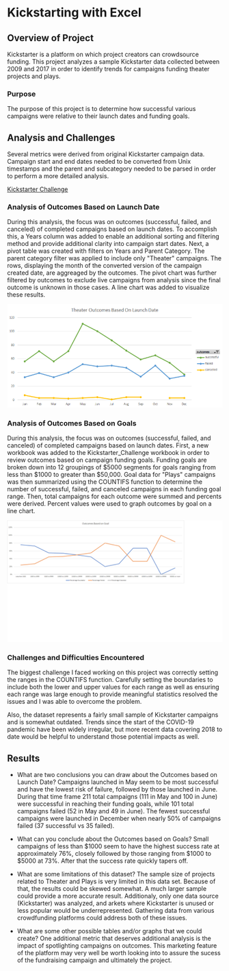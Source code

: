 # Kickstarting with Excel

## Overview of Project
Kickstarter is a platform on which project creators can crowdsource funding.  This project analyzes a sample Kickstarter data collected between 2009 and 2017 in order to identify trends for campaigns funding theater projects and plays.

### Purpose
The purpose of this project is to determine how successful various campaigns were relative to their launch dates and funding goals.

## Analysis and Challenges
Several metrics were derived from original Kickstarter campaign data.  Campaign start and end dates needed to be converted from Unix timestamps and the parent and subcategory needed to be parsed in order to perform a more detailed analysis.

[Kickstarter Challenge](https://github.com/curt0230/kickstarter-analysis/blob/main/kickstarter-analysis/Kickstarter_Challenge.zip)

### Analysis of Outcomes Based on Launch Date
During this analysis, the focus was on outcomes (successful, failed, and canceled) of completed campaigns based on launch dates.  To accomplish this, a Years column was added to enable an additional sorting and filtering method and provide additional clarity into campaign start dates.  Next, a pivot table was created with filters on Years and Parent Category.  The parent category filter was applied to include only "Theater" campaigns.  The rows, displaying the month of the converted version of the campaign created date, are aggreaged by the outcomes.  The pivot chart was further filtered by outcomes to exclude live campaigns from analysis since the final outcome is unknown in those cases.  A line chart was added to visualize these results.

![Theater_Outcomes_vs_Launch](/Resources/Theater_Outcomes_vs_Launch.png)

### Analysis of Outcomes Based on Goals
During this analysis, the focus was on outcomes (successful, failed, and canceled) of completed campaigns based on launch dates.  First, a new workbook was added to the Kickstarter_Challenge workbook in order to review outcomes based on campaign funding goals.  Funding goals are broken down into 12 groupings of $5000 segments for goals ranging from less than $1000 to greater than $50,000.  Goal data for "Plays" campaigns was then summarized using the COUNTIFS function to determine the number of successful, failed, and canceled campaigns in each funding goal range.  Then, total campaigns for each outcome were summed and percents were derived.  Percent values were used to graph outcomes by goal on a line chart.

![Outcomes_vs_Goals](/Resources/Outcomes_vs_Goals.png)

### Challenges and Difficulties Encountered
The biggest challenge I faced working on this project was correctly setting the ranges in the COUNTIFS function.  Carefully setting the boundaries to include both the lower and upper values for each range as well as ensuring each range was large enough to provide meaningful statistics resolved the issues and I was able to overcome the problem.

Also, the dataset represents a fairly small sample of Kickstarter campaigns and is somewhat outdated.  Trends since the start of the COVID-19 pandemic have been widely irregular, but more recent data covering 2018 to date would be helpful to understand those potential impacts as well.

## Results

- What are two conclusions you can draw about the Outcomes based on Launch Date?
Campaigns launched in May seem to be most successful and have the lowest risk of failure, followed by those launched in June.  During that time frame 211 total campaigns (111 in May and 100 in June) were successful in reaching their funding goals, while 101 total campaigns failed (52 in May and 49 in June).  The fewest successful campaigns were launched in December when nearly 50% of campaigns failed (37 successful vs 35 failed).

- What can you conclude about the Outcomes based on Goals?
Small campaigns of less than $1000 seem to have the highest success rate at approximately 76%, closely followed by those ranging from $1000 to $5000 at 73%.  After that the success rate quickly tapers off.

- What are some limitations of this dataset?
The sample size of projects related to Theater and Plays is very limited in this data set.  Because of that, the results could be skewed somewhat.  A much larger sample could provide a more accurate result.  Additionaly, only one data source (Kickstarter) was analyzed, and arkets where Kickstarter is unused or less popular would be underrepresented.  Gathering data from various crowdfunding platforms could address both of these issues.

- What are some other possible tables and/or graphs that we could create?
One additional metric that deserves additional analysis is the impact of spotlighting campaigns on outcomes.  This marketing feature of the platform may very well be worth looking into to assure the sucess of the fundraising campaign and ultimately the project.